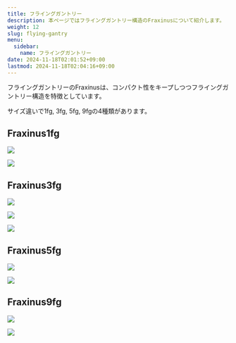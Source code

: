 ```yaml
---
title: フライングガントリー
description: 本ページではフライングガントリー構造のFraxinusについて紹介します。
weight: 12
slug: flying-gantry
menu:
  sidebar:
    name: フライングガントリー
date: 2024-11-18T02:01:52+09:00
lastmod: 2024-11-18T02:04:16+09:00
---
```


フライングガントリーのFraxinusは、コンパクト性をキープしつつフライングガントリー構造を特徴としています。

サイズ違いで1fg, 3fg, 5fg, 9fgの4種類があります。

## Fraxinus1fg

![](/images/Fraxinus1fg.jpg)

![](/images/Fraxinus1fg-detail.jpg)

## Fraxinus3fg

![](/images/Fraxinus3fg.jpg)

![](/images/Fraxinus3fg-detail.jpg)

![](/images/Fraxinus3fg-photo-1.jpg)

## Fraxinus5fg

![](/images/Fraxinus5fg.jpg)

![](/images/Fraxinus5fg-detail.jpg)

## Fraxinus9fg

![](/images/Fraxinus9fg.jpg)

![](/images/Fraxinus9fg-photo-1.jpg)
